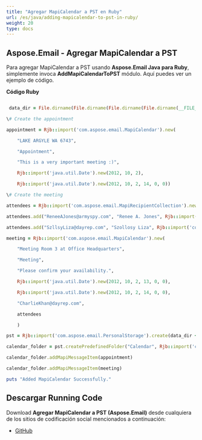 ```yaml
---
title: "Agregar MapiCalendar a PST en Ruby"
url: /es/java/adding-mapicalendar-to-pst-in-ruby/
weight: 20
type: docs
---
```


## **Aspose.Email - Agregar MapiCalendar a PST**
Para agregar MapiCalendar a PST usando **Aspose.Email Java para Ruby**, simplemente invoca **AddMapiCalendarToPST** módulo. Aquí puedes ver un ejemplo de código.

**Código Ruby**

```ruby

 data_dir = File.dirname(File.dirname(File.dirname(File.dirname(__FILE__)))) + '/data/'

\# Create the appointment

appointment = Rjb::import('com.aspose.email.MapiCalendar').new(

    "LAKE ARGYLE WA 6743",

    "Appointment",

    "This is a very important meeting :)",

    Rjb::import('java.util.Date').new(2012, 10, 2),

    Rjb::import('java.util.Date').new(2012, 10, 2, 14, 0, 0))

\# Create the meeting

attendees = Rjb::import('com.aspose.email.MapiRecipientCollection').new

attendees.add("ReneeAJones@armyspy.com", "Renee A. Jones", Rjb::import('com.aspose.email.MapiRecipientType').MAPI_TO)

attendees.add("SzllsyLiza@dayrep.com", "Szollosy Liza", Rjb::import('com.aspose.email.MapiRecipientType').MAPI_TO)

meeting = Rjb::import('com.aspose.email.MapiCalendar').new(

    "Meeting Room 3 at Office Headquarters",

    "Meeting",

    "Please confirm your availability.",

    Rjb::import('java.util.Date').new(2012, 10, 2, 13, 0, 0),

    Rjb::import('java.util.Date').new(2012, 10, 2, 14, 0, 0),

    "CharlieKhan@dayrep.com",

    attendees

    )

pst = Rjb::import('com.aspose.email.PersonalStorage').create(data_dir + "MapiCalendarToPST.pst", Rjb::import('com.aspose.email.FileFormatVersion').Unicode)

calendar_folder = pst.createPredefinedFolder("Calendar", Rjb::import('com.aspose.email.StandardIpmFolder').Appointments)

calendar_folder.addMapiMessageItem(appointment)

calendar_folder.addMapiMessageItem(meeting)

puts "Added MapiCalendar Successfully."

```
## **Descargar Running Code**
Download **Agregar MapiCalendar a PST (Aspose.Email)** desde cualquiera de los sitios de codificación social mencionados a continuación:

- [GitHub](https://github.com/aspose-email/Aspose.Email-for-Java/blob/master/Plugins/Aspose_Email_Java_for_Ruby/lib/asposeemailjava/Outlook/addmapicalendartopst.rb)
